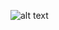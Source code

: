 ![alt text]([http://url/to/img.png](https://media.licdn.com/dms/image/C4D1BAQGmEmYfExWR3A/company-background_10000/0/1549968021534?e=1688659200&v=beta&t=NRUxiX7Dlx3YquvLSJMFA2zmFNBnJ17YfaNMFSYtkBQ)https://media.licdn.com/dms/image/C4D1BAQGmEmYfExWR3A/company-background_10000/0/1549968021534?e=1688659200&v=beta&t=NRUxiX7Dlx3YquvLSJMFA2zmFNBnJ17YfaNMFSYtkBQ)
